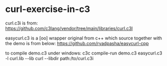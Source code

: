 # curl-exercise-in-c3

curl.c3i is from:
https://github.com/c3lang/vendor/tree/main/libraries/curl.c3l

easycurl.c3 is a [oo] wrapper original from c++ which source together with the demo is from below:
https://github.com/ryadpasha/easycurl-cpp

to compile demo.c3 under windows:
c3c compile-run demo.c3 easycurl.c3 -l curl.lib --lib curl --libdir path:/to/curl.c3i

